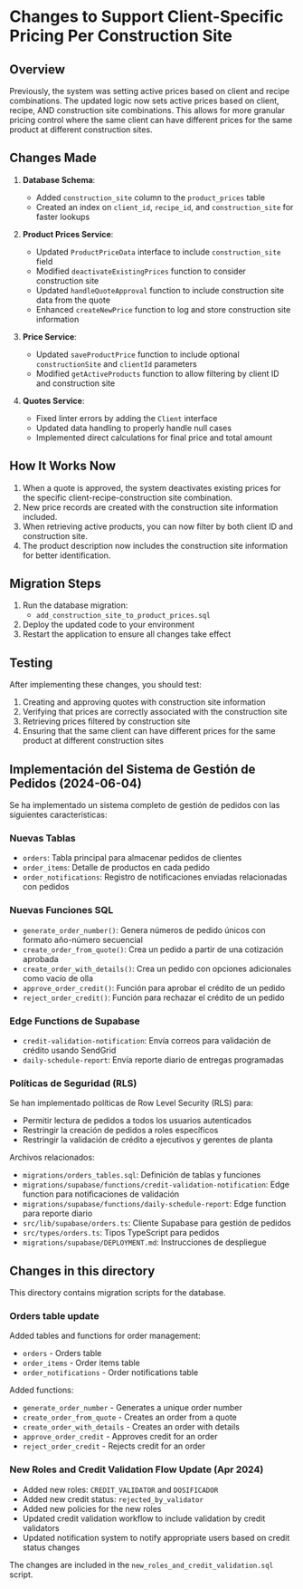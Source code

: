 # Changes to Support Client-Specific Pricing Per Construction Site

## Overview

Previously, the system was setting active prices based on client and recipe combinations. The updated logic now sets active prices based on client, recipe, AND construction site combinations. This allows for more granular pricing control where the same client can have different prices for the same product at different construction sites.

## Changes Made

1. **Database Schema**:
   - Added `construction_site` column to the `product_prices` table
   - Created an index on `client_id`, `recipe_id`, and `construction_site` for faster lookups

2. **Product Prices Service**:
   - Updated `ProductPriceData` interface to include `construction_site` field
   - Modified `deactivateExistingPrices` function to consider construction site
   - Updated `handleQuoteApproval` function to include construction site data from the quote
   - Enhanced `createNewPrice` function to log and store construction site information

3. **Price Service**:
   - Updated `saveProductPrice` function to include optional `constructionSite` and `clientId` parameters
   - Modified `getActiveProducts` function to allow filtering by client ID and construction site

4. **Quotes Service**:
   - Fixed linter errors by adding the `Client` interface
   - Updated data handling to properly handle null cases
   - Implemented direct calculations for final price and total amount

## How It Works Now

1. When a quote is approved, the system deactivates existing prices for the specific client-recipe-construction site combination.
2. New price records are created with the construction site information included.
3. When retrieving active products, you can now filter by both client ID and construction site.
4. The product description now includes the construction site information for better identification.

## Migration Steps

1. Run the database migration:
   - `add_construction_site_to_product_prices.sql`
2. Deploy the updated code to your environment
3. Restart the application to ensure all changes take effect

## Testing

After implementing these changes, you should test:
1. Creating and approving quotes with construction site information
2. Verifying that prices are correctly associated with the construction site
3. Retrieving prices filtered by construction site
4. Ensuring that the same client can have different prices for the same product at different construction sites

## Implementación del Sistema de Gestión de Pedidos (2024-06-04)

Se ha implementado un sistema completo de gestión de pedidos con las siguientes características:

### Nuevas Tablas

- `orders`: Tabla principal para almacenar pedidos de clientes
- `order_items`: Detalle de productos en cada pedido
- `order_notifications`: Registro de notificaciones enviadas relacionadas con pedidos

### Nuevas Funciones SQL

- `generate_order_number()`: Genera números de pedido únicos con formato año-número secuencial
- `create_order_from_quote()`: Crea un pedido a partir de una cotización aprobada
- `create_order_with_details()`: Crea un pedido con opciones adicionales como vacío de olla
- `approve_order_credit()`: Función para aprobar el crédito de un pedido
- `reject_order_credit()`: Función para rechazar el crédito de un pedido

### Edge Functions de Supabase

- `credit-validation-notification`: Envía correos para validación de crédito usando SendGrid
- `daily-schedule-report`: Envía reporte diario de entregas programadas

### Políticas de Seguridad (RLS)

Se han implementado políticas de Row Level Security (RLS) para:

- Permitir lectura de pedidos a todos los usuarios autenticados
- Restringir la creación de pedidos a roles específicos
- Restringir la validación de crédito a ejecutivos y gerentes de planta

Archivos relacionados:
- `migrations/orders_tables.sql`: Definición de tablas y funciones
- `migrations/supabase/functions/credit-validation-notification`: Edge function para notificaciones de validación
- `migrations/supabase/functions/daily-schedule-report`: Edge function para reporte diario
- `src/lib/supabase/orders.ts`: Cliente Supabase para gestión de pedidos
- `src/types/orders.ts`: Tipos TypeScript para pedidos
- `migrations/supabase/DEPLOYMENT.md`: Instrucciones de despliegue

## Changes in this directory

This directory contains migration scripts for the database.

### Orders table update

Added tables and functions for order management:

- `orders` - Orders table
- `order_items` - Order items table
- `order_notifications` - Order notifications table

Added functions:
- `generate_order_number` - Generates a unique order number
- `create_order_from_quote` - Creates an order from a quote
- `create_order_with_details` - Creates an order with details
- `approve_order_credit` - Approves credit for an order
- `reject_order_credit` - Rejects credit for an order

### New Roles and Credit Validation Flow Update (Apr 2024)

- Added new roles: `CREDIT_VALIDATOR` and `DOSIFICADOR`
- Added new credit status: `rejected_by_validator`
- Added new policies for the new roles
- Updated credit validation workflow to include validation by credit validators
- Updated notification system to notify appropriate users based on credit status changes

The changes are included in the `new_roles_and_credit_validation.sql` script. 